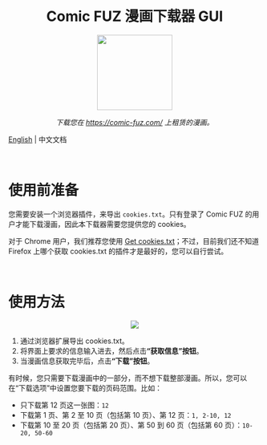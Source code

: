 <h1 align="center">Comic FUZ 漫画下载器 GUI</h1>
<p align="center"><img src="https://i.imgur.com/LhjPTdo.png" width=150 height=150></p>
<p align="center"><i>下载您在 <a href="https://comic-fuz.com/">https://comic-fuz.com/</a> 上租赁的漫画。</i></p>

[English](../README.md) | 中文文档

<br>

# 使用前准备

您需要安装一个浏览器插件，来导出 `cookies.txt`。只有登录了 Comic FUZ 的用户才能下载漫画，因此本下载器需要您提供您的 cookies。

对于 Chrome 用户，我们推荐您使用 [Get cookies.txt](https://chrome.google.com/webstore/detail/get-cookiestxt/bgaddhkoddajcdgocldbbfleckgcbcid)；不过，目前我们还不知道 Firefox 上哪个获取 cookies.txt 的插件才是最好的，您可以自行尝试。

<br>

# 使用方法

<p align="center"><img src="https://i.imgur.com/PdT16Hk.png"></p>

1. 通过浏览器扩展导出 cookies.txt。
2. 将界面上要求的信息输入进去，然后点击<b>“获取信息”按钮</b>。
3. 当漫画信息获取完毕后，点击<b>“下载”按钮</b>。

有时候，您只需要下载漫画中的一部分，而不想下载整部漫画。所以，您可以在“下载选项”中设置您要下载的页码范围。比如：

- 只下载第 12 页这一张图：`12`
- 下载第 1 页、第 2 至 10 页（包括第 10 页）、第 12 页：`1, 2-10, 12`
- 下载第 10 至 20 页（包括第 20 页）、第 50 到 60 页（包括第 60 页）：`10-20, 50-60`

